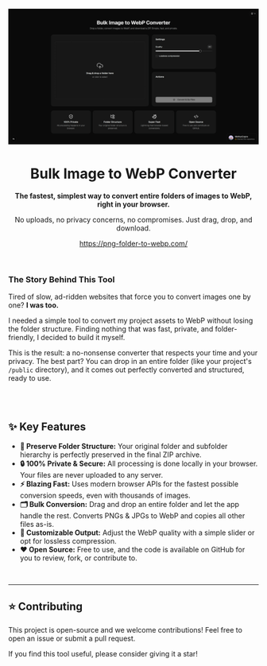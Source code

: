 <div align="center">
  <p align="center">
    <img src="public/banner.png" alt="Bulk Image to WebP Converter Banner" width="800"/>
  </p>

  # Bulk Image to WebP Converter

  **The fastest, simplest way to convert entire folders of images to WebP, right in your browser.**

  No uploads, no privacy concerns, no compromises. Just drag, drop, and download.

  https://png-folder-to-webp.com/

</div>

<br/>

### The Story Behind This Tool

Tired of slow, ad-ridden websites that force you to convert images one by one? **I was too.**

I needed a simple tool to convert my project assets to WebP without losing the folder structure. Finding nothing that was fast, private, and folder-friendly, I decided to build it myself.

This is the result: a no-nonsense converter that respects your time and your privacy. The best part? You can drop in an entire folder (like your project's `/public` directory), and it comes out perfectly converted and structured, ready to use.

<br/>

<br/>

## ✨ Key Features

-   **📂 Preserve Folder Structure:** Your original folder and subfolder hierarchy is perfectly preserved in the final ZIP archive.
-   **🔒 100% Private & Secure:** All processing is done locally in your browser. Your files are never uploaded to any server.
-   **⚡ Blazing Fast:** Uses modern browser APIs for the fastest possible conversion speeds, even with thousands of images.
-   **🗂️ Bulk Conversion:** Drag and drop an entire folder and let the app handle the rest. Converts PNGs & JPGs to WebP and copies all other files as-is.
-   **🔧 Customizable Output:** Adjust the WebP quality with a simple slider or opt for lossless compression.
-   **❤️ Open Source:** Free to use, and the code is available on GitHub for you to review, fork, or contribute to.

<br/>

---

## ⭐ Contributing

This project is open-source and we welcome contributions! Feel free to open an issue or submit a pull request.

If you find this tool useful, please consider giving it a star!




